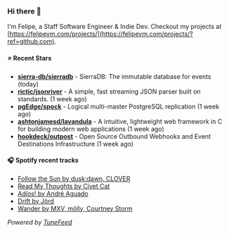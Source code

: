 ### Hi there 👋

I'm Felipe, a Staff Software Engineer & Indie Dev. Checkout my projects at [https://felipevm.com/projects/](https://felipevm.com/projects/?ref=github.com).

#### ⭐ Recent Stars
- **[sierra-db/sierradb](https://github.com/sierra-db/sierradb)** - SierraDB: The immutable database for events (today)
- **[rictic/jsonriver](https://github.com/rictic/jsonriver)** - A simple, fast streaming JSON parser built on standards. (1 week ago)
- **[pgEdge/spock](https://github.com/pgEdge/spock)** - Logical multi-master PostgreSQL replication (1 week ago)
- **[ashtonjamesd/lavandula](https://github.com/ashtonjamesd/lavandula)** - A intuitive, lightweight web framework in C for building modern web applications (1 week ago)
- **[hookdeck/outpost](https://github.com/hookdeck/outpost)** - Open Source Outbound Webhooks and Event Destinations Infrastructure (1 week ago)

#### 🎧 Spotify recent tracks
- [Follow the Sun by dusk:dawn, CLOVER](https://open.spotify.com/track/2yjcHBjwWbj7hWNFLohjSU)
- [Read My Thoughts by Civet Cat](https://open.spotify.com/track/4zzmQTdvUQ15eH3TfQqEBd)
- [Adíos! by André Aguado](https://open.spotify.com/track/0uyboVC4XZ3dfXEKZjNKgW)
- [Drift by Jörd](https://open.spotify.com/track/4Vgc4ylpXrbTVbbBceCrVN)
- [Wander by MXV, mölly, Courtney Storm](https://open.spotify.com/track/5TK3Kzz7u3KT6LzUC8QXzr)

_Powered by [TuneFeed](https://tunefeed.app?ref=github.com)_
